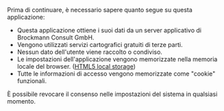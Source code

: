 Prima di continuare, è necessario sapere quanto segue su questa applicazione:

* Questa applicazione ottiene i suoi dati da un server applicativo di Brockmann Consult GmbH.
* Vengono utilizzati servizi cartografici gratuiti di terze parti.
* Nessun dato dell'utente viene raccolto o condiviso.
* Le impostazioni dell'applicazione vengono memorizzate nella memoria locale del browser. ([HTML5 local storage](https://en.wikipedia.org/wiki/Web_storage))
* Tutte le informazioni di accesso vengono memorizzate come "cookie" funzionali.

È possibile revocare il consenso nelle impostazioni del sistema in qualsiasi momento.

